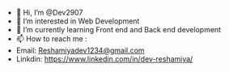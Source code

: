- 👋 Hi, I’m @Dev2907
- 👀 I’m interested in Web Development
- 🌱 I’m currently learning Front end and Back end development
- 📫 How to reach me :
- Email: Reshamiyadev1234@gmail.com
- Linkdin: https://www.linkedin.com/in/dev-reshamiya/
